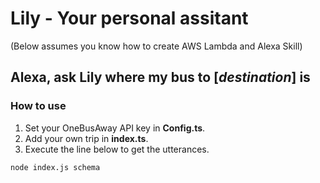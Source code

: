 # Lily - Your personal assitant

(Below assumes you know how to create AWS Lambda and Alexa Skill)

## Alexa, ask Lily where my bus to [_destination_] is
### How to use
1. Set your OneBusAway API key in __Config.ts__.
2. Add your own trip in __index.ts__.
3. Execute the line below to get the utterances.
```
node index.js schema
```
